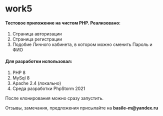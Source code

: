 # work5
#### Тестовое приложение на чистом PHP. Реализовано:
1. Страница авторизации
2. Страница регистрации
3. Подобие Личного кабинета, в котором можно сменить Пароль и ФИО

#### Для разработки использовал:
1. PHP 8
2. MySql 8
3. Apache 2.4 (локально)
4. Среда разработки PhpStorm 2021

<p>
  После клонирования можно сразу запустить.
</p>
<p>
  Отзывы, замечания, предложения присылайте на <strong>basile-m@yandex.ru</strong>
</p>
